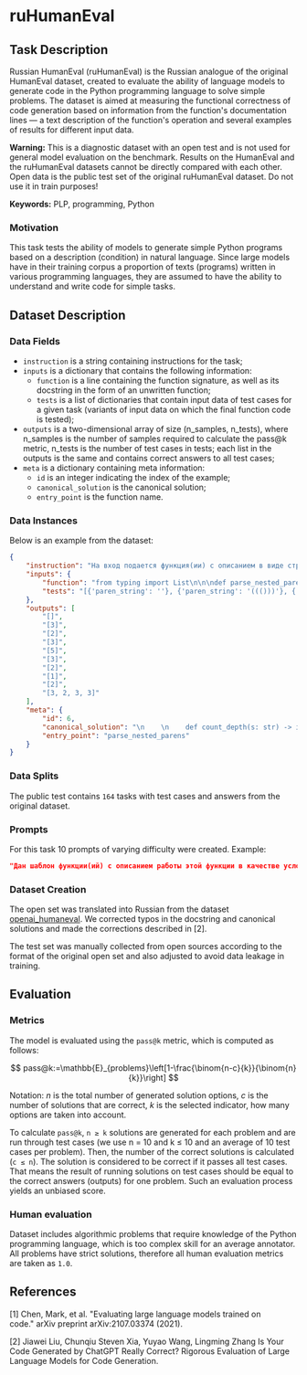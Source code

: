 # **ruHumanEval**

## Task Description

Russian HumanEval (ruHumanEval) is the Russian analogue of the original HumanEval dataset, created to evaluate the ability of language models to generate code in the Python programming language to solve simple problems.
The dataset is aimed at measuring the functional correctness of code generation based on information from the function's documentation lines — a text description of the function's operation and several examples of results for different input data.

**Warning:** This is a diagnostic dataset with an open test and is not used for general model evaluation on the benchmark. Results on the HumanEval and the ruHumanEval datasets cannot be directly compared with each other. Open data is the public test set of the original ruHumanEval dataset. Do not use it in train purposes!


**Keywords:** PLP, programming, Python

### Motivation

This task tests the ability of models to generate simple Python programs based on a description (condition) in natural language. Since large models have in their training corpus a proportion of texts (programs) written in various programming languages, they are assumed to have the ability to understand and write code for simple tasks.

## Dataset Description

### Data Fields

- `instruction` is a string containing instructions for the task;
- `inputs` is a dictionary that contains the following information:
    - `function` is a line containing the function signature, as well as its docstring in the form of an unwritten function;
    - `tests` is a list of dictionaries that contain input data of test cases for a given task (variants of input data on which the final function code is tested);
- `outputs` is a two-dimensional array of size (n_samples, n_tests), where n_samples is the number of samples required to calculate the pass@k metric, n_tests is the number of test cases in tests; each list in the outputs is the same and contains correct answers to all test cases;
- `meta` is a dictionary containing meta information:
    - `id` is an integer indicating the index of the example;
    - `canonical_solution` is the canonical solution;
    - `entry_point` is the function name.

### Data Instances

Below is an example from the dataset:

```json
{
	"instruction": "На вход подается функция(ии) с описанием в виде строки docstring. В соответствии с описанием вам необходимо реализовать функцию(ии)\n{function}",
	"inputs": {
		"function": "from typing import List\n\n\ndef parse_nested_parens(paren_string: str) -> List[int]:\n    \"\"\"Входными данными для этой функции является строка, представленная несколькими группами вложенных круглых скобок, разделенных пробелами. Для каждой группы выведите самый глубокий уровень вложенности круглых скобок. Например, (()()) имеет максимум два уровня вложенности, в то время как ((())) имеет три.\n    Примеры: \n        parse_nested_parens('(()()) ((())) () ((())()())') \n        [2, 3, 1, 3]\n    \"\"\"",
		"tests": "[{'paren_string': ''}, {'paren_string': '((()))'}, {'paren_string': '(())(()())'}, {'paren_string': '(())(()(()))((()()))'}, {'paren_string': '(()()(((())))(()(())))()'}, {'paren_string': '()((()))'}, {'paren_string': '(())'}, {'paren_string': '()()()'}, {'paren_string': '()(())'}, {'paren_string': '((())()) ()(()()) ((())) ((())())'}]"
	},
	"outputs": [
		"[]",
		"[3]",
		"[2]",
		"[3]",
		"[5]",
		"[3]",
		"[2]",
		"[1]",
		"[2]",
		"[3, 2, 3, 3]"
	],
	"meta": {
		"id": 6,
		"canonical_solution": "\n    \n    def count_depth(s: str) -> int:\n        max_depth, cnt = 0, 0\n        for ch in s:\n            if ch == \"(\": cnt += 1\n            if ch == \")\": cnt -= 1\n            max_depth = max(max_depth, cnt)\n        return max_depth\n    \n    return [count_depth(s) for s in paren_string.split(\" \") if s != \"\"]\n\n",
		"entry_point": "parse_nested_parens"
	}
}
```

### Data Splits

The public test contains `164` tasks with test cases and answers from the original dataset. 

### Prompts

For this task 10 prompts of varying difficulty were created. Example:

```json
"Дан шаблон функции(ий) с описанием работы этой функции в качестве условия задачи. Допишите программу\n{function}"
```

### Dataset Creation

The open set was translated into Russian from the dataset [openai_humaneval](https://huggingface.co/datasets/openai_humaneval). We corrected typos in the docstring and canonical solutions and made the corrections described in [2].

The test set was manually collected from open sources according to the format of the original open set and also adjusted to avoid data leakage in training.

## Evaluation

### Metrics

The model is evaluated using the `pass@k` metric, which is computed as follows:

$$ pass@k:=\mathbb{E}_{problems}\left[1-\frac{\binom{n-c}{k}}{\binom{n}{k}}\right] $$

Notation: *n* is the total number of generated solution options, *c* is the number of solutions that are correct, *k* is the selected indicator, how many options are taken into account.

To calculate `pass@k`, `n ≥ k` solutions are generated for each problem and are run through test cases (we use n = 10 and k ≤ 10 and an average of 10 test cases per problem). Then, the number of the correct solutions is calculated (`c ≤ n`). The solution is considered to be correct if it passes all test cases. That means the result of running solutions on test cases should be equal to the correct answers (outputs) for one problem. Such an evaluation process yields an unbiased score.

### Human evaluation
Dataset includes algorithmic problems that require knowledge of the Python programming language, which is too complex skill for an average annotator. All problems have strict solutions, therefore all human evaluation metrics are taken as `1.0`.

## References

[1] Chen, Mark, et al. "Evaluating large language models trained on code." arXiv preprint arXiv:2107.03374 (2021).

[2] Jiawei Liu, Chunqiu Steven Xia, Yuyao Wang, Lingming Zhang Is Your Code Generated by ChatGPT Really Correct? Rigorous Evaluation of Large Language Models for Code Generation.
